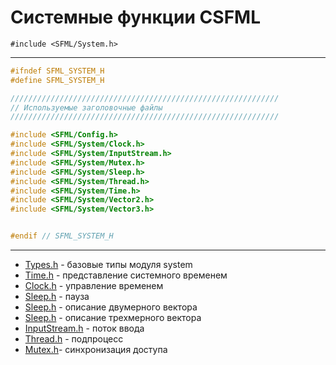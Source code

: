 # Системные функции CSFML

```#include <SFML/System.h>```
<hr/>

```c
#ifndef SFML_SYSTEM_H
#define SFML_SYSTEM_H

////////////////////////////////////////////////////////////
// Используемые заголовочные файлы
////////////////////////////////////////////////////////////

#include <SFML/Config.h>
#include <SFML/System/Clock.h>
#include <SFML/System/InputStream.h>
#include <SFML/System/Mutex.h>
#include <SFML/System/Sleep.h>
#include <SFML/System/Thread.h>
#include <SFML/System/Time.h>
#include <SFML/System/Vector2.h>
#include <SFML/System/Vector3.h>


#endif // SFML_SYSTEM_H
```
<hr/>

- [Types.h](System/Types.h.md) - базовые типы модуля system
- [Time.h](System/Time.h.md) - представление системного временем
- [Clock.h](System/Clock.h.md) - управление временем
- [Sleep.h](System/Sleep.h.md) - пауза
- [Sleep.h](System/Vector2.h.md) - описание двумерного вектора
- [Sleep.h](System/Vector3.h.md) - описание трехмерного вектора
- [InputStream.h](System/InputStream.h.md) - поток ввода
- [Thread.h](System/Thread.h.md) - подпроцесс
- [Mutex.h](System/Mutex.h.md)- синхронизация доступа


